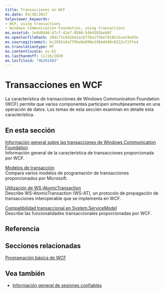 ```yaml
---
title: Transacciones en WCF
ms.date: 03/30/2017
helpviewer_keywords:
- WCF, using transactions
- Windows Communication Foundation, using transactions
ms.assetid: 1e8d04dd-b7cf-41e7-8560-54b4381beb0f
ms.openlocfilehash: 29dc73c642642acb778a1f56e79185cbcec9ad3e
ms.sourcegitcommit: bc293b14af795e0e999e3304dd40c0222cf2ffe4
ms.translationtype: MT
ms.contentlocale: es-ES
ms.lasthandoff: 11/26/2020
ms.locfileid: "96261493"
---
```

# <a name="transactions-in-wcf"></a>Transacciones en WCF

La característica de transacciones de Windows Communication Foundation (WCF) permite que varios componentes participen simultáneamente en una operación de datos. Los temas de esta sección examinan en detalle esta característica.  
  
## <a name="in-this-section"></a>En esta sección  

 [Información general sobre las transacciones de Windows Communication Foundation](transactions-overview.md)  
 Información general de la característica de transacciones proporcionada por WCF.  
  
 [Modelos de transacción](transaction-models.md)  
 Compara varios modelos de programación de transacciones proporcionados por Microsoft.  
  
 [Utilización de WS-AtomicTransaction](using-ws-atomictransaction.md)  
 Describe WS-AtomicTransaction (WS-AT), un protocolo de propagación de transacciones interoperable que se implementa en WCF.  
  
 [Compatibilidad transaccional en System.ServiceModel](transactional-support-in-system-servicemodel.md)  
 Describe las funcionalidades transaccionales proporcionadas por WCF.  
  
## <a name="reference"></a>Referencia  
  
## <a name="related-sections"></a>Secciones relacionadas  

 [Programación básica de WCF](../basic-wcf-programming.md)  
  
## <a name="see-also"></a>Vea también

- [Información general de sesiones confiables](reliable-sessions-overview.md)
